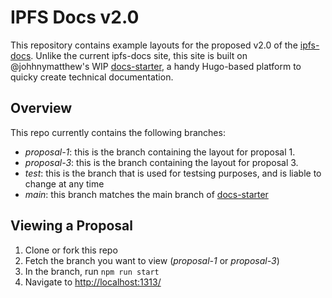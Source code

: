 # IPFS Docs v2.0

This repository contains example layouts for the proposed v2.0 of the [ipfs-docs](https://github.com/protocol/docs-starter). Unlike the current ipfs-docs site, this site is built on @johhnymatthew's WIP [docs-starter](https://github.com/protocol/docs-starter), a handy Hugo-based platform to quicky create technical documentation.

## Overview

This repo currently contains the following branches:

- _proposal-1_: this is the branch containing the layout for proposal 1.
- _proposal-3_: this is the branch containing the layout for proposal 3.
- _test_: this is the branch that is used for testsing purposes, and is liable to change at any time
- _main_: this branch matches the main branch of [docs-starter](https://github.com/protocol/docs-starter)

## Viewing a Proposal

1. Clone or fork this repo
2. Fetch the branch you want to view (_proposal-1_ or _proposal-3_)
3. In the branch, run `npm run start`
4. Navigate to [http://localhost:1313/](http://localhost:1313/)

